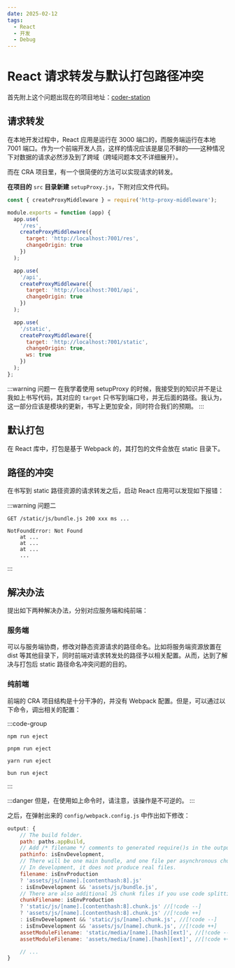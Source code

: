 ```yaml
---
date: 2025-02-12
tags:
  - React
  - 开发
  - Debug
---
```


# React 请求转发与默认打包路径冲突

首先附上这个问题出现在的项目地址：[coder-station](https://github.com/WkndNite/coder-station)

## 请求转发

在本地开发过程中，React 应用是运行在 3000 端口的，而服务端运行在本地 7001 端口。作为一个前端开发人员，这样的情况应该是屡见不鲜的——这种情况下对数据的请求必然涉及到了跨域（跨域问题本文不详细展开）。

而在 CRA 项目里，有一个很简便的方法可以实现请求的转发。

**在项目的** `src` **目录新建** `setupProxy.js`，下附对应文件代码。

```JavaScript [setupProxy.js]
const { createProxyMiddleware } = require('http-proxy-middleware');

module.exports = function (app) {
  app.use(
    '/res',
    createProxyMiddleware({
      target: 'http://localhost:7001/res',
      changeOrigin: true
    })
  );

  app.use(
    '/api',
    createProxyMiddleware({
      target: 'http://localhost:7001/api',
      changeOrigin: true
    })
  );

  app.use(
    '/static',
    createProxyMiddleware({
      target: 'http://localhost:7001/static',
      changeOrigin: true,
      ws: true
    })
  );
};
```

:::warning 问题一
在我学着使用 setupProxy 的时候，我接受到的知识并不是让我如上书写代码，其对应的 `target` 只书写到端口号，并无后面的路径。我认为，这一部分应该是模块的更新，书写上更加安全，同时符合我们的预期。
:::

## 默认打包

在 React 库中，打包是基于 Webpack 的，其打包的文件会放在 static 目录下。

## 路径的冲突

在书写到 static 路径资源的请求转发之后，启动 React 应用可以发现如下报错：

:::warning 问题二

```text
GET /static/js/bundle.js 200 xxx ms ...

NotFoundError: Not Found
    at ...
    at ...
    at ...
    ...
```

:::

## 解决办法

提出如下两种解决办法，分别对应服务端和纯前端：

### 服务端

可以与服务端协商，修改对静态资源请求的路径命名。比如将服务端资源放置在 dist 等其他目录下，同时前端对请求转发处的路径予以相关配置。从而，达到了解决与打包后 static 路径命名冲突问题的目的。

### 纯前端

前端的 CRA 项目结构是十分干净的，并没有 Webpack 配置。但是，可以通过以下命令，调出相关的配置：

:::code-group

```text [npm] :no-line-numbers
npm run eject
```

```text [pnpm] :no-line-numbers
pnpm run eject
```

```text [yarn] :no-line-numbers
yarn run eject
```

```text [bun] :no-line-numbers
bun run eject
```

:::

:::danger
但是，在使用如上命令时，请注意，该操作是不可逆的。
:::

之后，在弹射出来的 `config/webpack.config.js` 中作出如下修改：

```JavaScript [webpack.config.js] :line-numbers=204
output: {
    // The build folder.
    path: paths.appBuild,
    // Add /* filename */ comments to generated require()s in the output.
    pathinfo: isEnvDevelopment,
    // There will be one main bundle, and one file per asynchronous chunk.
    // In development, it does not produce real files.
    filename: isEnvProduction
    ? 'assets/js/[name].[contenthash:8].js'
    : isEnvDevelopment && 'assets/js/bundle.js',
    // There are also additional JS chunk files if you use code splitting.
    chunkFilename: isEnvProduction
    ? 'static/js/[name].[contenthash:8].chunk.js' //[!code --]
    ? 'assets/js/[name].[contenthash:8].chunk.js' //[!code ++]
    : isEnvDevelopment && 'static/js/[name].chunk.js', //[!code --]
    : isEnvDevelopment && 'assets/js/[name].chunk.js', //[!code ++]
    assetModuleFilename: 'static/media/[name].[hash][ext]', //[!code --]
    assetModuleFilename: 'assets/media/[name].[hash][ext]', //[!code ++]

    // ...
}
```
